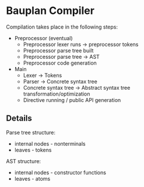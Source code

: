 # Bauplan Compiler
Compilation takes place in the following steps:
  - Preprocessor (eventual)
    - Preprocessor lexer runs -> preprocessor tokens
    - Preprocessor parse tree built
    - Preprocessor parse tree -> AST
    - Preprocessor code generation
  - Main
    - Lexer -> Tokens
    - Parser -> Concrete syntax tree
    - Concrete syntax tree -> Abstract syntax tree transformation/optimization
    - Directive running / public API generation

## Details
Parse tree structure:
  * internal nodes - nonterminals
  * leaves - tokens

AST structure:
  * internal nodes - constructor functions
  * leaves - atoms
